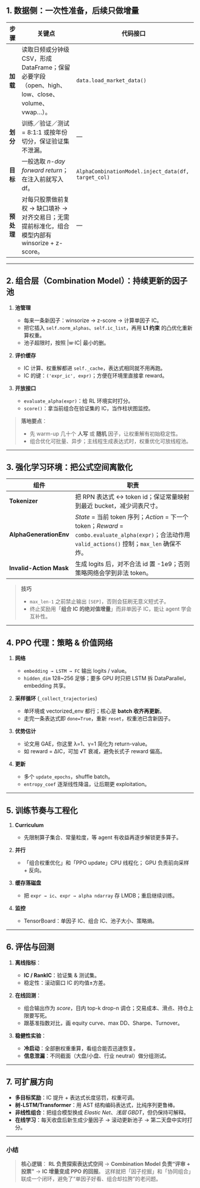 ## 1. 数据侧：一次性准备，后续只做增量

| 步骤      | 关键点                                                                 | 代码接口                                                |
| ------- | ------------------------------------------------------------------- | --------------------------------------------------- |
| **加载**  | 读取日频或分钟级 CSV，形成 DataFrame；保留必要字段（open、high、low、close、volume、vwap…）。 | `data.load_market_data()`                           |
| **划分**  | 训练／验证／测试 = 8:1:1 或按年份切分，保证验证集不泄漏。                                   | —                                                   |
| **目标**  | 一般选取 *n-day forward return*；在注入前就写入 df。                             | `AlphaCombinationModel.inject_data(df, target_col)` |
| **预处理** | 对每只股票做前复权 → 缺口填补 → 对齐交易日；无需提前标准化，组合模型内部有 winsorize + z-score。       | —                                                   |

---

## 2. 组合层（Combination Model）：持续更新的因子池

1. **池管理**

   * 每来一条新因子：winsorize → z-score → 计算单因子 IC。
   * 把它插入 `self.norm_alphas`、`self.ic_list`，再用 **L1 约束** 的凸优化重新算权重。
   * 池子超限时，按照 |w·IC| 最小的删。

2. **评价缓存**

   * IC 计算、权重解都进 `self._cache`，表达式相同就不用再跑。
   * IC 的键：`('expr_ic', expr)`；方便在环境里直接拿 reward。

3. **开放接口**

   * `evaluate_alpha(expr)`：给 RL 环境实时打分。
   * `score()`：拿当前组合在验证集的 IC，当作柱状图监控。

> **落地要点**：
>
> * 先 warm-up 几十个 **人写** 或 **随机** 因子，让权重解有初始稳定性。
> * 组合优化可批量、异步；主线程生成表达式时，权重优化可放线程池。

---

## 3. 强化学习环境：把公式空间离散化

| 组件                      | 职责                                                                                                                            |
| ----------------------- | ----------------------------------------------------------------------------------------------------------------------------- |
| **Tokenizer**           | 把 RPN 表达式 ↔ token id；保证常量映射到最近 bucket，减少词表尺寸。                                                                                 |
| **AlphaGenerationEnv**  | *State* = 当前 token 序列；*Action* = 下一个 token；*Reward* = `combo.evaluate_alpha(expr)`；合法动作用 `valid_actions()` 控制；`max_len` 确保不炸。 |
| **Invalid-Action Mask** | 生成 logits 后，对不合法 id 置 -1e9；否则策略网络会学到非法 token。                                                                                 |

> **技巧**
>
> * `max_len-1` 之前禁止输出 `[SEP]`，否则会狂刷无意义短式子。
> * 终止奖励用「**组合 IC 的绝对值增量**」而非单因子 IC，能让 agent 学会互补性。

---

## 4. PPO 代理：策略 & 价值网络

1. **网络**

   * `embedding → LSTM → FC` 输出 logits / value。
   * `hidden_dim` 128\~256 足够；要多 GPU 时只把 LSTM 拆 DataParallel，embedding 共享。

2. **采样循环** (`_collect_trajectories`)

   * 单环境或 vectorized\_env 都行；核心是 **batch 收齐再更新**。
   * 走完一条表达式即 `done=True`，重新 `reset`，权重池已含新因子。

3. **优势估计**

   * 论文用 GAE，你这里 λ=1、γ=1 简化为 return-value。
   * 如 reward = ΔIC，可加 √T 衰减，避免长式子 reward 偏高。

4. **更新**

   * 多个 `update_epochs`，shuffle batch。
   * `entropy_coef` 逐渐线性降温，让后期更 exploitation。

---

## 5. 训练节奏与工程化

1. **Curriculum**

   * 先限制算子集合、常量粒度，等 agent 有收益再逐步解锁更多算子。
2. **并行**

   * 「组合权重优化」和「PPO update」CPU 线程化； GPU 负责前向采样 + 反向。
3. **缓存落磁盘**

   * 把 `expr → ic`、`expr → alpha ndarray` 存 LMDB；重启继续训练。
4. **监控**

   * TensorBoard：单因子 IC、组合 IC、池子大小、策略熵。

---

## 6. 评估与回测

1. **离线指标**：

   * **IC / RankIC**：验证集 & 测试集。
   * 稳定性：滚动窗口 IC 的均值±方差。

2. **在线回测**：

   * 组合输出作为 *score*，日内 top-k drop-n 调仓；交易成本、滑点、持仓上限要写死。
   * 跟基准指数对比，画 equity curve、max DD、Sharpe、Turnover。

3. **稳健性实验**：

   * **冷启动**：全部删权重重算，看组合能否迅速恢复。
   * **信息泄漏**：不同截面（大盘/小盘、行业 neutral）做分组测试。

---

## 7. 可扩展方向

* **多目标奖励**：IC 提升 + 表达式长度惩罚，权重可调。
* **树-LSTM/Transformer**：用 AST 结构编码表达式，比纯序列更鲁棒。
* **非线性组合**：把组合模型换成 *Elastic Net*、*浅层 GBDT*，但仍保持可解释。
* **在线学习**：每天收盘后新生成少量因子 → 滚动更新池子 → 第二天盘中实时打分。

---

### 小结

> **核心逻辑**：
> **RL 负责探索表达式空间** → **Combination Model 负责“评审 + 投票”** → **IC 增量变成 PPO 的回报**。
> 这样就把「因子挖掘」和「协同组合」联成一个闭环，避免了“单因子好看、组合却拉胯”的老问题。
